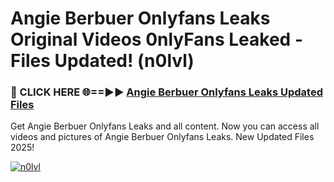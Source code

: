 # Angie Berbuer Onlyfans Leaks Original Videos 0nlyFans Leaked - Files Updated! (n0lvl)

<h3>🔴 CLICK HERE 🌐==►► <a href="https://tinyurl.com/ms9xzufz" rel="nofollow">Angie Berbuer Onlyfans Leaks Updated Files</a></h3>

Get Angie Berbuer Onlyfans Leaks and all content. Now you can access all videos and pictures of Angie Berbuer Onlyfans Leaks. New Updated Files 2025!

[![n0lvl](https://i.imgur.com/ppqm5kG.gif)](https://tinyurl.com/ms9xzufz)
